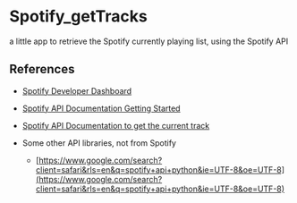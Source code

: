 # Spotify_getTracks
a little app to retrieve the Spotify currently playing list, using the Spotify API


## References
- [Spotify Developer Dashboard](https://developer.spotify.com/dashboard)
- [Spotify API Documentation Getting Started](https://developer.spotify.com/documentation/web-api/tutorials/getting-started)
- [Spotify API Documentation to get the current track](https://developer.spotify.com/documentation/web-api/reference/get-the-users-currently-playing-track)

- Some other API libraries, not from Spotify
  - [https://www.google.com/search?client=safari&rls=en&q=spotify+api+python&ie=UTF-8&oe=UTF-8](https://www.google.com/search?client=safari&rls=en&q=spotify+api+python&ie=UTF-8&oe=UTF-8)
